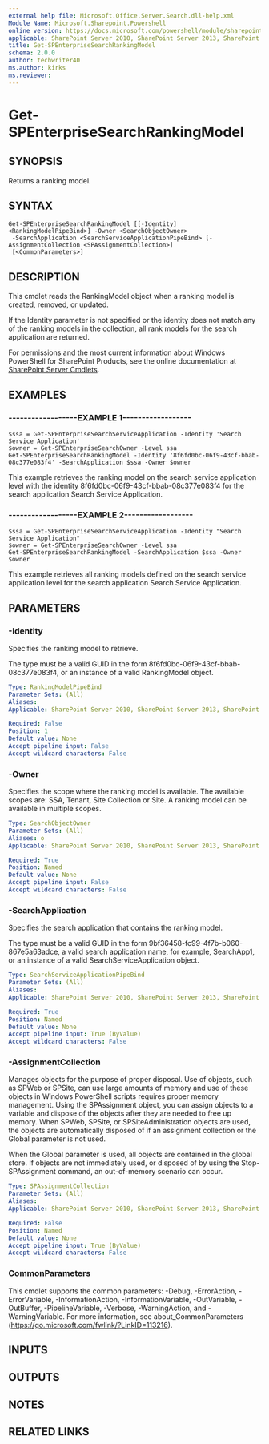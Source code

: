 ```yaml
---
external help file: Microsoft.Office.Server.Search.dll-help.xml
Module Name: Microsoft.Sharepoint.Powershell
online version: https://docs.microsoft.com/powershell/module/sharepoint-server/get-spenterprisesearchrankingmodel
applicable: SharePoint Server 2010, SharePoint Server 2013, SharePoint Server 2016, SharePoint Server 2019
title: Get-SPEnterpriseSearchRankingModel
schema: 2.0.0
author: techwriter40
ms.author: kirks
ms.reviewer:
---
```


# Get-SPEnterpriseSearchRankingModel

## SYNOPSIS
Returns a ranking model.

## SYNTAX

```
Get-SPEnterpriseSearchRankingModel [[-Identity] <RankingModelPipeBind>] -Owner <SearchObjectOwner>
 -SearchApplication <SearchServiceApplicationPipeBind> [-AssignmentCollection <SPAssignmentCollection>]
 [<CommonParameters>]
```

## DESCRIPTION
This cmdlet reads the RankingModel object when a ranking model is created, removed, or updated.

If the Identity parameter is not specified or the identity does not match any of the ranking models in the collection, all rank models for the search application are returned.

For permissions and the most current information about Windows PowerShell for SharePoint Products, see the online documentation at [SharePoint Server Cmdlets](https://docs.microsoft.com/powershell/sharepoint/sharepoint-server/sharepoint-server-cmdlets).

## EXAMPLES

### ------------------EXAMPLE 1------------------ 
```
$ssa = Get-SPEnterpriseSearchServiceApplication -Identity 'Search Service Application'
$owner = Get-SPEnterpriseSearchOwner -Level ssa
Get-SPEnterpriseSearchRankingModel -Identity '8f6fd0bc-06f9-43cf-bbab-08c377e083f4' -SearchApplication $ssa -Owner $owner
```

This example retrieves the ranking model on the search service application level with the identity 8f6fd0bc-06f9-43cf-bbab-08c377e083f4 for the search application Search Service Application.

### ------------------EXAMPLE 2------------------ 
```
$ssa = Get-SPEnterpriseSearchServiceApplication -Identity "Search Service Application"
$owner = Get-SPEnterpriseSearchOwner -Level ssa
Get-SPEnterpriseSearchRankingModel -SearchApplication $ssa -Owner $owner
```

This example retrieves all ranking models defined on the search service application level for the search application Search Service Application.

## PARAMETERS

### -Identity
Specifies the ranking model to retrieve.

The type must be a valid GUID in the form 8f6fd0bc-06f9-43cf-bbab-08c377e083f4, or an instance of a valid RankingModel object.

```yaml
Type: RankingModelPipeBind
Parameter Sets: (All)
Aliases: 
Applicable: SharePoint Server 2010, SharePoint Server 2013, SharePoint Server 2016, SharePoint Server 2019

Required: False
Position: 1
Default value: None
Accept pipeline input: False
Accept wildcard characters: False
```

### -Owner
Specifies the scope where the ranking model is available.
The available scopes are: SSA, Tenant, Site Collection or Site.
A ranking model can be available in multiple scopes.

```yaml
Type: SearchObjectOwner
Parameter Sets: (All)
Aliases: o
Applicable: SharePoint Server 2010, SharePoint Server 2013, SharePoint Server 2016, SharePoint Server 2019

Required: True
Position: Named
Default value: None
Accept pipeline input: False
Accept wildcard characters: False
```

### -SearchApplication
Specifies the search application that contains the ranking model.

The type must be a valid GUID in the form 9bf36458-fc99-4f7b-b060-867e5a63adce, a valid search application name, for example, SearchApp1, or an instance of a valid SearchServiceApplication object.

```yaml
Type: SearchServiceApplicationPipeBind
Parameter Sets: (All)
Aliases: 
Applicable: SharePoint Server 2010, SharePoint Server 2013, SharePoint Server 2016, SharePoint Server 2019

Required: True
Position: Named
Default value: None
Accept pipeline input: True (ByValue)
Accept wildcard characters: False
```

### -AssignmentCollection
Manages objects for the purpose of proper disposal. Use of objects, such as SPWeb or SPSite, can use large amounts of memory and use of these objects in Windows PowerShell scripts requires proper memory management. Using the SPAssignment object, you can assign objects to a variable and dispose of the objects after they are needed to free up memory. When SPWeb, SPSite, or SPSiteAdministration objects are used, the objects are automatically disposed of if an assignment collection or the Global parameter is not used.

When the Global parameter is used, all objects are contained in the global store. If objects are not immediately used, or disposed of by using the Stop-SPAssignment command, an out-of-memory scenario can occur.

```yaml
Type: SPAssignmentCollection
Parameter Sets: (All)
Aliases: 
Applicable: SharePoint Server 2010, SharePoint Server 2013, SharePoint Server 2016, SharePoint Server 2019

Required: False
Position: Named
Default value: None
Accept pipeline input: True (ByValue)
Accept wildcard characters: False
```

### CommonParameters
This cmdlet supports the common parameters: -Debug, -ErrorAction, -ErrorVariable, -InformationAction, -InformationVariable, -OutVariable, -OutBuffer, -PipelineVariable, -Verbose, -WarningAction, and -WarningVariable. For more information, see about_CommonParameters (https://go.microsoft.com/fwlink/?LinkID=113216).

## INPUTS

## OUTPUTS

## NOTES

## RELATED LINKS


